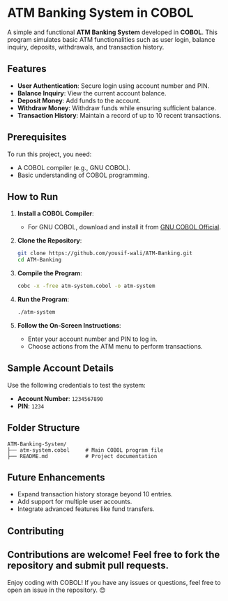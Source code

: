 
# ATM Banking System in COBOL

A simple and functional **ATM Banking System** developed in **COBOL**. This program simulates basic ATM functionalities such as user login, balance inquiry, deposits, withdrawals, and transaction history.  

## Features  
- **User Authentication**: Secure login using account number and PIN.  
- **Balance Inquiry**: View the current account balance.  
- **Deposit Money**: Add funds to the account.  
- **Withdraw Money**: Withdraw funds while ensuring sufficient balance.  
- **Transaction History**: Maintain a record of up to 10 recent transactions.  

## Prerequisites  
To run this project, you need:  
- A COBOL compiler (e.g., GNU COBOL).  
- Basic understanding of COBOL programming.  

## How to Run  

1. **Install a COBOL Compiler**:  
   - For GNU COBOL, download and install it from [GNU COBOL Official](https://gnucobol.sourceforge.io/).  

2. **Clone the Repository**:  
   ```bash  
   git clone https://github.com/yousif-wali/ATM-Banking.git
   cd ATM-Banking 
   ```  

3. **Compile the Program**:  
   ```bash  
   cobc -x -free atm-system.cobol -o atm-system  
   ```  

4. **Run the Program**:  
   ```bash  
   ./atm-system  
   ```  

5. **Follow the On-Screen Instructions**:  
   - Enter your account number and PIN to log in.  
   - Choose actions from the ATM menu to perform transactions.  

## Sample Account Details  
Use the following credentials to test the system:  
- **Account Number**: `1234567890`  
- **PIN**: `1234`  

## Folder Structure  
```plaintext  
ATM-Banking-System/  
├── atm-system.cobol     # Main COBOL program file  
├── README.md            # Project documentation  
```  

## Future Enhancements  
- Expand transaction history storage beyond 10 entries.  
- Add support for multiple user accounts.  
- Integrate advanced features like fund transfers.  

## Contributing  
Contributions are welcome! Feel free to fork the repository and submit pull requests.  
---

Enjoy coding with COBOL! If you have any issues or questions, feel free to open an issue in the repository. 😊
